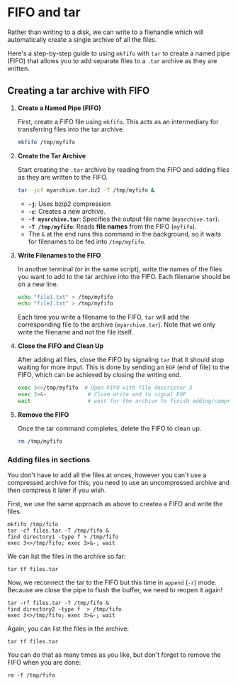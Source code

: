 # FIFO and tar

Rather than writing to a disk, we can write to a filehandle which will automatically create a single archive of all the files.

Here's a step-by-step guide to using `mkfifo` with `tar` to create a named pipe (FIFO) that allows you to add separate files to a `.tar` archive as they are written.

## Creating a tar archive with FIFO

1. **Create a Named Pipe (FIFO)**

   First, create a FIFO file using `mkfifo`. This acts as an intermediary for transferring files into the tar archive.

   ```bash
   mkfifo /tmp/myfifo
   ```

2. **Create the Tar Archive**

   Start creating the `.tar` archive by reading from the FIFO and adding files as they are written to the FIFO.

   ```bash
   tar -jcf myarchive.tar.bz2 -T /tmp/myfifo &
   ```

   - **`-j`**: Uses bzip2 compression
   - **`-c`**: Creates a new archive.
   - **`-f myarchive.tar`**: Specifies the output file name (`myarchive.tar`).
   - **`-T /tmp/myfifo`**: Reads **file names** from the FIFO (`myfifo`).
   - The `&` at the end runs this command in the background, so it waits for filenames to be fed into `/tmp/myfifo`.

3. **Write Filenames to the FIFO**

   In another terminal (or in the same script), write the names of the files you want to add to the tar archive into the FIFO. Each filename should be on a new line.

   ```bash
   echo "file1.txt" > /tmp/myfifo
   echo "file2.txt" > /tmp/myfifo
   ```

   Each time you write a filename to the FIFO, `tar` will add the corresponding file to the archive (`myarchive.tar`). Note that we only write the filename and not the file itself.

4. **Close the FIFO and Clean Up**

   After adding all files, close the FIFO by signaling `tar` that it should stop waiting for more input. This is done by sending an `EOF` (end of file) to the FIFO, which can be achieved by closing the writing end.

   ```bash
   exec 3<>/tmp/myfifo  # Open FIFO with file descriptor 3
   exec 3>&-             # Close write end to signal EOF
   wait                  # wait for the archive to finish adding/compressing files if necessary. Will exit immediately if already done.
   ```

5. **Remove the FIFO**

   Once the tar command completes, delete the FIFO to clean up.

   ```bash
   rm /tmp/myfifo
   ```

### Adding files in sections

You don't have to add all the files at onces, however you can't use a compressed archive for this, you need to use an uncompressed archive and then compress it later if you wish.

First, we use the same approach as above to createa a FIFO and write the files.
```
mkfifo /tmp/fifo
tar -cf files.tar -T /tmp/fifo &
find directory1 -type f > /tmp/fifo
exec 3<>/tmp/fifo; exec 3>&-; wait
```

We can list the files in the archive so far:
```
tar tf files.tar
```

Now, we reconnect the tar to the FIFO but this time in `append` (`-r`) mode. Because we close the pipe to flush the buffer, we need to reopen it again!

```
tar -rf files.tar -T /tmp/fifo &
find directory2 -type f  > /tmp/fifo
exec 3<>/tmp/fifo; exec 3>&-; wait
```

Again, you can list the files in the archive:

```
tar tf files.tar
```

You can do that as many times as you like, but don't forget to remove the FIFO when you are done:

```
rm -f /tmp/fifo 
```

